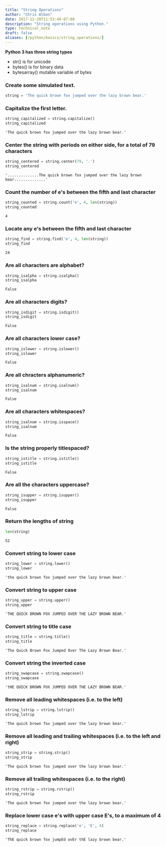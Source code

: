 ```yaml
---
title: "String Operations"
author: "Chris Albon"
date: 2017-12-20T11:53:49-07:00
description: "String operations using Python."
type: technical_note
draft: false
aliases: [/python/basics/string_operations/]
---
```

**Python 3 has three string types**

- str() is for unicode
- bytes() is for binary data
- bytesarray() mutable variable of bytes

### Create some simulated text.


```python
string = 'The quick brown fox jumped over the lazy brown bear.'
```

### Capitalize the first letter.


```python
string_capitalized = string.capitalize()
string_capitalized
```




    'The quick brown fox jumped over the lazy brown bear.'



### Center the string with periods on either side, for a total of 79 characters


```python
string_centered = string.center(79, '.')
string_centered
```




    '..............The quick brown fox jumped over the lazy brown bear..............'



### Count the number of e's between the fifth and last character


```python
string_counted = string.count('e', 4, len(string))
string_counted
```




    4



### Locate any e's between the fifth and last character


```python
string_find = string.find('e', 4, len(string))
string_find
```




    24



### Are all characters are alphabet?


```python
string_isalpha = string.isalpha()
string_isalpha
```




    False



### Are all characters digits?


```python
string_isdigit = string.isdigit()
string_isdigit
```




    False



### Are all characters lower case?


```python
string_islower = string.islower()
string_islower
```




    False



### Are all chracters alphanumeric?


```python
string_isalnum = string.isalnum()
string_isalnum
```




    False



### Are all characters whitespaces?


```python
string_isalnum = string.isspace()
string_isalnum
```




    False



### Is the string properly titlespaced?


```python
string_istitle = string.istitle()
string_istitle
```




    False



### Are all the characters uppercase?


```python
string_isupper = string.isupper()
string_isupper
```




    False



### Return the lengths of string


```python
len(string)
```




    52



### Convert string to lower case


```python
string_lower = string.lower()
string_lower
```




    'the quick brown fox jumped over the lazy brown bear.'



### Convert string to upper case


```python
string_upper = string.upper()
string_upper
```




    'THE QUICK BROWN FOX JUMPED OVER THE LAZY BROWN BEAR.'



### Convert string to title case


```python
string_title = string.title()
string_title
```




    'The Quick Brown Fox Jumped Over The Lazy Brown Bear.'



### Convert string the inverted case


```python
string_swapcase = string.swapcase()
string_swapcase
```




    'tHE QUICK BROWN FOX JUMPED OVER THE LAZY BROWN BEAR.'



### Remove all leading whitespaces (i.e. to the left)


```python
string_lstrip = string.lstrip()
string_lstrip
```




    'The quick brown fox jumped over the lazy brown bear.'



### Remove all leading and trailing whitespaces (i.e. to the left and right)


```python
string_strip = string.strip()
string_strip
```




    'The quick brown fox jumped over the lazy brown bear.'



### Remove all trailing whitespaces (i.e. to the right)


```python
string_rstrip = string.rstrip()
string_rstrip
```




    'The quick brown fox jumped over the lazy brown bear.'



### Replace lower case e's with upper case E's, to a maximum of 4


```python
string_replace = string.replace('e', 'E', 4)
string_replace
```




    'ThE quick brown fox jumpEd ovEr thE lazy brown bear.'



